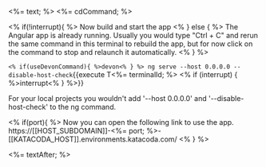 <%= text; %>
<%= cdCommand; %>

<% if(!interrupt){ %>
Now build and start the app
<% } else { %>
The Angular app is already running. 
Usually you would type "Ctrl + C" and rerun the same command in this terminal to rebuild the app, but for now click on the command to stop and relaunch it automatically.
<% } %> 

`<% if(useDevonCommand){ %>devon<% } %> ng serve --host 0.0.0.0 --disable-host-check`{{execute T<%= terminalId; %> <% if (interrupt) { %>interrupt<% } %>}}

For your local projects you wouldn't add '--host 0.0.0.0' and '--disable-host-check' to the ng command.

<% if(port){ %>
Now you can open the following link to use the app. 
https://[[HOST_SUBDOMAIN]]-<%= port; %>-[[KATACODA_HOST]].environments.katacoda.com/
<% } %> 

<%= textAfter; %>
